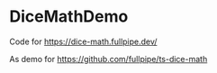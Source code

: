 # DiceMathDemo

Code for https://dice-math.fullpipe.dev/

As demo for https://github.com/fullpipe/ts-dice-math
